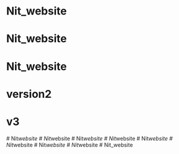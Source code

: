 # Nit_website
# Nit_website
# Nit_website
# version2
# v3
#   N i t _ w e b s i t e  
 #   N i t _ w e b s i t e  
 #   N i t _ w e b s i t e  
 #   N i t _ w e b s i t e  
 #   N i t _ w e b s i t e  
 #   N i t _ w e b s i t e  
 #   N i t _ w e b s i t e  
 #   N i t _ w e b s i t e  
 #   N i t _ w e b s i t e  
 